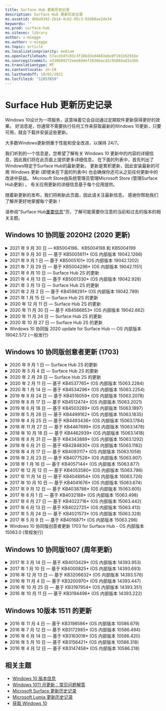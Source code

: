 ```yaml
---
title: Surface Hub 更新历史记录
description: Surface Hub 更新历史记录
ms.assetid: d66a9392-2b14-4cb2-95c3-92db0ae2de34
keywords: ''
ms.prod: surface-hub
ms.sitesec: library
author: v-miegge
ms.author: v-miegge
ms.topic: article
ms.localizationpriority: medium
ms.openlocfilehash: 57acd34fc83c3f186d3ed4683e6e0f191b9291be
ms.sourcegitcommit: e330b89272eee8d4ef1836bacd2c91084ad3a36b
ms.translationtype: MT
ms.contentlocale: zh-CN
ms.lasthandoff: 10/01/2021
ms.locfileid: "12057659"
---
```

# <a name="surface-hub-update-history"></a>Surface Hub 更新历史记录

Windows 10设计为一项服务，这意味着它会自动通过定期软件更新获得更好的效果。 好消息是，你通常不需要执行任何工作来获取最新的Windows 10更新，只要可用，就会下载并安装这些更新。

大多数Windows更新侧重于性能和安全改进，以保持 24/7。

我们听到的一个信息是，您希望了解有关 Windows 10 更新中的内容的详细信息，因此我们将在此页面上提供更多详细信息。 在下面的列表中，首先列出了Windows特定于Surface Hub的最新更新。 更新是累积更新，因此安装最新的可用 Windows 更新 (即使未在下面的列表中) 也会确保你还可从之前任何更新中的改进中获益。 Microsoft Store由系统管理员管理Microsoft Store (管理Surface Hub更新) 。 有关应用更新的详细信息基于每个应用提供。

随着新更新的发布，我们将刷新此页面，因此请关注最新信息。 感谢你帮助我们了解并更好地掌握每个更新！

请参阅"Surface Hub[重要信息](https://support.microsoft.com/products/surface-devices/surface-hub)"页，了解可能需要你注意的当前和过去的版本的相关主题。

## <a name="windows-10-team-2020-update-20h2"></a>Windows 10 协同版 2020H2 (2020 更新) 

<details>
<summary>2021 年 9 月 30 日 — KB5004196、KB5004198 和 KB5004199</summary>

这些对 Surface Hub 的更新可提供Teams会议室客户端Teams管理中心代理和托管会议室代理。 关键功能在 Teams [Room 中Surface Hub。](surface-hub-teams-rooms.md)
 
请参阅启用[Surface Hub/](/surface-hub/)禁用设备功能和服务的管理指南。
</details>

<details>
<summary>2021 年 9 月 30 日 — 基于 KB5005611* (OS 内部版本 19042.1266) </summary>

此更新至 Surface Hub包括质量改进和安全修补程序。 更新历史记录Surface Hub（尚未在更新历史记录[Windows 10列出）的关键](https://support.microsoft.com/help/4581839/windows-10-update-history)更新包括：

* 将会议模式 1 (Teams首选/SfB) 模式 2 功能 (Teams仅) ;可以使用任一设置，但两者的效果相同。

请参阅启用[Surface Hub/](/surface-hub/)禁用设备功能和服务的管理指南。 *[KB5005611](https://support.microsoft.com/help/5005611)
</details>

<details>
<summary>2021 年 9 月 1 日 — 基于 KB5005101* (OS 内部版本 19042.1202) </summary>

此更新至 Surface Hub包括质量改进和安全修补程序。 [Surface Hub 2020](https://techcommunity.microsoft.com/t5/surface-it-pro-blog/windows-10-team-2020-update-1-released-to-all-surface-hubs/ba-p/2653503)Update 1 中概述了 Windows 10 协同版 关键更新，还包括以下内容：

* 提高使用内部部署邮箱时某些设备帐户设置Exchange的可靠性。

请参阅启用[Surface Hub/](/surface-hub/)禁用设备功能和服务的管理指南。 *[KB5005101](https://support.microsoft.com/help/5005101)
</details>

<details>
<summary>2021 年 7 月 29 日 — 基于 KB5004296* (OS 内部版本 19042.1151) </summary>

此更新至 Surface Hub包括质量改进和安全修补程序。 更新历史记录Surface Hub（尚未在更新历史记录[Windows 10列出）的关键](https://support.microsoft.com/help/4581839/windows-10-update-history)更新包括：

* 更新到"收集日志"功能，以Windows csv 格式的诊断数据。
* 修复了确保结束会话清理完全删除与边缘会话相关的Chromium。
* 改进了使用加入 Azure AD 的 Surface Hub 的一些Authenticator应用。

请参阅启用[Surface Hub/](/surface-hub/)禁用设备功能和服务的管理指南。 *[KB5004296](https://support.microsoft.com/help/5004296)
</details>

<details>
<summary>2021 年 6 月 10 日 — Surface Hub 2S 的更新</summary>

此更新特定于 Surface Hub 2S，并提供下面列出的驱动程序和固件更新：

* Surface UEFI 更新 - 694.3751.768.0
  * 解决关键安全漏洞并提高系统稳定性。
* Surface ME 固件更新 - 11.8.86.3877
  * 解决关键安全漏洞并提高系统稳定性。
* Intel (R) 管理引擎接口驱动程序 - 2102.100.0.1044
  * 解决关键安全漏洞并提高系统稳定性。
</details>

<details>
<summary>2021 年 4 月 13 日 — 基于 KB5001330* (OS 内部版本 19042.928) </summary>

此更新至 Surface Hub包括质量改进和安全修补程序。 更新历史记录Surface Hub（尚未在更新历史记录[Windows 10列出）的关键](https://support.microsoft.com/help/4581839/windows-10-update-history)更新包括：

* 解决了一个问题，Surface Hub设备仅每月安装一次Windows安全更新，而不是所有Windows累积更新。

请参阅启用[Surface Hub/](/surface-hub/)禁用设备功能和服务的管理指南。 *[KB5001330](https://support.microsoft.com/help/5001330)
</details>

<details>
<summary>2021 年 3 月 13 日 — Surface Hub 2S 的更新</summary>

此更新特定于 Surface Hub 2S，并提供下面列出的驱动程序和固件更新：

* Intel (R) 蓝牙 驱动程序 - 22.30.0.4
  * 提高系统安全性和稳定性。
* Intel (R) 图形驱动程序 - 27.20.100.8682
  * 提高系统安全性和稳定性。
* Intel (R) Wi-Fi 驱动程序 - 22.30.0.11
  * 提高系统安全性和稳定性。
</details>

<details>
<summary>2021 年 2 月 2 日 — 基于 KB4598291* (OS 内部版本 19042.789) </summary>

此更新至 Surface Hub包括质量改进和安全修补程序。 更新历史记录Surface Hub（尚未在更新历史记录[Windows 10列出）的关键](https://support.microsoft.com/help/4581839/windows-10-update-history)更新包括：

* 修复了当设备帐户的 UPN Exchange SMTP 时，允许日历与日历同步工作。
* 添加了管理员在日历同步期间禁止使用新式验证Exchange。
* 确保在Surface Hub"使用设备帐户凭据"功能后，系统不会提示用户输入代理凭据。
* 解决了当使用Windows需要身份验证的代理时，更新和应用商店更新检查无法完成的问题。
* 提高有线连接应用的可靠性。

请参阅启用[Surface Hub/](/surface-hub/)禁用设备功能和服务的管理指南。 *[KB4598291](https://support.microsoft.com/help/4598291)
</details>

<details>
<summary>2021 年 1 月 15 日 — Surface Hub 2S 的更新</summary>

此更新特定于 Surface Hub 2S，并提供下面列出的驱动程序和固件更新：

* Surface SMC 固件更新 - 3.93.139.0
* Surface UEFI 更新 - 694.3473.768.0
</details>

<details>
<summary>2020 年 12 月 11 日 — Surface Hub 2S 的更新</summary>

此更新特定于 Surface Hub 2S，并提供下面列出的驱动程序和固件更新：

* Surface SMC 固件更新 - 3.92.139.0
* Surface UEFI 更新 - 694.3447.768.0
</details>

<details>
<summary>2020 年 11 月 30 日 — 基于 KB4586853* (OS 内部版本 19042.662) </summary>

此更新至 Surface Hub包括质量改进和安全修补程序。 更新历史记录Surface Hub（尚未在更新历史记录[Windows 10列出）的关键](https://support.microsoft.com/help/4581839/windows-10-update-history)更新包括：

* 更新到隐私设置页面以提供其他选项。
* 解决了在欢迎/开始屏幕上未显示已启动的会议的问题。
* 解决非 en-US 区域设置云恢复的问题。
* Skype for Business
  * 提高定向音频性能。
  * 减少在呼叫期间使用笔时"笔点击Skype for Business声音。
* 在注册预览体验计划时Windows可靠性。
* 提高团队Windows的可靠性。

请参阅启用[Surface Hub/](/surface-hub/)禁用设备功能和服务的管理指南。 *[KB4586853](https://support.microsoft.com/help/4586853)
</details>

<details>
<summary>2020 年 11 月 24 日 — Surface Hub 2S 的更新</summary>

此更新特定于 Surface Hub 2S，并提供下面列出的驱动程序和固件更新：

* Surface SMC 固件更新 - 3.91.139.0
  * 提高连接待机可靠性。
* Surface Touch 固件更新 - 3.91.139.0
  * 改进连接的待机触摸响应。
* Surface USB 音频固件更新 - 3.91.139.0
* Surface 触控笔固件更新 - 3.91.139.0
</details>

<details>
<summary>2020 年 10 月 27 日 — Surface Hub 2S 的更新</summary>

此更新特定于 Surface Hub 2S，并提供下面列出的驱动程序和固件更新：

* Surface System 聚合器固件更新 - 4.14.139.0
* Surface UEFI 更新 - 694.3386.768.0
</details>

<details>
<summary>Windows 10 协同版 2020 update for Surface Hub — OS 内部版本 19042.572 (一般发行) </summary>

此更新至 Surface Hub包括质量改进和安全修补程序。 Surface Hub [Windows 10](https://support.microsoft.com/help/4581839/windows-10-update-history)更新历史记录中尚未概述的 Surface Hub 关键更新在["Windows 10 协同版 2020](/surface-hub/surface-hub-2020-update-whats-new)更新中的新增功能"页面上有说明。

有关按区域、分发方法和设备类型更新可用性Windows 10 协同版请参阅"安装[2020](/surface-hub/surface-hub-2020-update)更新"页。
</details>

## <a name="windows-10-team-creators-update-1703"></a>Windows 10 协同版创意者更新 (1703) 

<details>
<summary>2020 年 9 月 1 日 — Surface Hub 2S 的更新</summary>

此更新特定于 Surface Hub 2S，并提供下面列出的驱动程序和固件更新：

* Surface SMC 固件更新 - 1.177.139.0
  * 改进字段修复方案。
* Surface SSD 固件更新 - 5.14.139.0
  * 提高系统稳定性。
* Surface Serial Hub 驱动程序 - 9.40.139.0
  * 提高系统稳定性。
</details>

<details>
<summary>2020 年 5 月 4 日 — Surface Hub 2S 的更新</summary>

此更新特定于 Surface Hub 2S，并提供下面列出的驱动程序和固件更新：

* Surface USB 音频驱动程序 - 15.3.6.0
  * 提高定向音频性能。
* Intel (R) 显示音频驱动程序 - 10.27.0.5
  * 改进屏幕共享方案。
* Intel (R) 图形驱动程序 - 26.20.100.7263
  * 提高系统稳定性。
* Surface System 驱动程序 - 1.7.139.0
  * 提高系统稳定性。
* Surface SMC 固件更新 - 1.176.139.0
  * 提高系统稳定性。
</details>

<details>
<summary>2020 年 2 月 28 日 — Surface Hub 2S 的更新</summary>

此更新特定于 Surface Hub 2S，并提供下面列出的驱动程序和固件更新：

* Surface 集成驱动程序 - 13.46.139.0 
  * 改进显示亮度方案。
* Intel (R) Management Engine Interface 驱动程序 - 1914.12.0.1256
  * 提高系统稳定性。
* Surface SMC 固件更新 - 1.161.139.0
  * 提高笔电池性能。
* Surface UEFI 更新 - 694.2938.768.0
  * 提高系统稳定性。
</details>

<details>
<summary>2020 年 2 月 11 日 — 基于 KB4537765* (OS 内部版本 15063.2284) </summary>

此更新至 Surface Hub包括质量改进和安全修补程序。 更新历史记录Surface Hub（尚未在更新历史记录[Windows 10列出）的关键](https://support.microsoft.com/help/4018124/windows-10-update-history)更新包括：

* 解决了其他参与者在呼叫期间无法听到中心 2S Skype for Business的问题。
* 提高了某些阿拉伯语、希伯来语和其他 RTL 语言使用方案的可靠性Surface Hub。

请参阅启用[Surface Hub/](/surface-hub/)禁用设备功能和服务的管理指南。
*[KB4537765](https://support.microsoft.com/help/4537765)
</details>

<details>
<summary>2020 年 1 月 14 日 — 基于 KB4534296* (OS 内部版本 15063.2254) </summary>

此更新至 Surface Hub包括质量改进和安全修补程序。 更新历史记录Surface Hub（尚未在更新历史记录[Windows 10列出）的关键](https://support.microsoft.com/help/4018124/windows-10-update-history)更新包括：

* 解决了 2S 的日志集合Microsoft Surface Hub问题。

请参阅启用[Surface Hub/](/surface-hub/)禁用设备功能和服务的管理指南。
*[KB4534296](https://support.microsoft.com/help/4534296)
</details>

<details>
<summary>2019 年 9 月 24 日 — 基于 KB4516059* (OS 内部版本 15063.2078) </summary>

此更新至 Surface Hub包括质量改进和安全修补程序。 更新历史记录Surface Hub（尚未在更新历史记录[Windows 10列出）的关键](https://support.microsoft.com/help/4018124/windows-10-update-history)更新包括：

 * 更新到 Surface Hub 2S 恢复设置页面，以准确反映恢复选项。
 * 更新到 Surface Hub 2S 欢迎屏幕，以提高设备可识别性。
 * 解决了团队 shell Windows显示不正确的问题。
 * 解决了在使用 MDM 策略配置"开始"菜单布局持久性时的问题。
 * 修复了Microsoft Edge某些内部网站时出现的问题。
 * 修复了Skype for Business以全屏模式显示时出现的问题。

请参阅启用[Surface Hub/](/surface-hub/)禁用设备功能和服务的管理指南。
*[KB4503289](https://support.microsoft.com/help/4503289)
</details>

<details>
<summary>2019 年 8 月 17 日 — 基于 KB4512474* (OS 内部版本 15063.2021) </summary>

此更新至 Surface Hub包括质量改进和安全修补程序。 更新历史记录Surface Hub（尚未在更新历史记录[Windows 10列出）的关键](https://support.microsoft.com/help/4018124/windows-10-update-history)更新包括：

 * 确保 Hub 2S 上的视频退出默认为"重复"模式。
 * 提高应用程序上某些阿拉伯语使用方案的可靠性Surface Hub。

请参阅启用[Surface Hub/](/surface-hub/)禁用设备功能和服务的管理指南。
*[KB4503289](https://support.microsoft.com/help/4503289)
 </details>

<details>
<summary>2019 年 6 月 18 日 — 基于 KB4503289* (OS 内部版本 15063.1897) </summary>

此更新至 Surface Hub包括质量改进和安全修补程序。 更新历史记录Surface Hub（尚未在更新历史记录[Windows 10列出）的关键](https://support.microsoft.com/help/4018124/windows-10-update-history)更新包括：

* 解决了阻止用户使用帐户登录 Microsoft Surface Hub 设备Azure Active Directory的问题。 出现此问题的原因是上一个会话未成功结束。
* 在设备帐户设置方案中，添加对标识Exchange TLS 1.2 连接的支持。
* 用于提高 Hub 2S 上硬件诊断应用可靠性的修补程序。 
* 修复以提高 Hub 2S 上首次运行设置体验的一致性。 

请参阅启用[Surface Hub/](/surface-hub/)禁用设备功能和服务的管理指南。
*[KB4503289](https://support.microsoft.com/help/4503289)
</details>

<details>
<summary>2019 年 5 月 28 日 — 基于 KB4499162* (OS 内部版本 15063.1835) </summary>

此更新至 Surface Hub包括质量改进和安全修补程序。 更新历史记录Surface Hub（尚未在更新历史记录[Windows 10列出）的关键](https://support.microsoft.com/help/4018124/windows-10-update-history)更新包括：

* 确保在Surface Hub"使用设备帐户凭据"功能后，系统不会提示用户输入代理凭据。
* 解决了由于音频/视频Skype代理而定期连接失败的问题。
* 增加了对 TLS 1.2 在 Skype for Business 的支持。
* 当客户端服务器禁用 TLS 1.0 Skype TLS 1.1 时Skype客户端中的 SIP 连接故障。

请参阅启用[Surface Hub/](/surface-hub/)禁用设备功能和服务的管理指南。
*[KB4499162](https://support.microsoft.com/help/4499162)
</details>

<details>
<summary>2019 年 4 月 25 日 — 基于 KB4493436* (OS 内部版本 15063.1784) </summary>

此更新至 Surface Hub包括质量改进和安全修补程序。 更新历史记录Surface Hub（尚未在更新历史记录[Windows 10列出）的关键](https://support.microsoft.com/help/4018124/windows-10-update-history)更新包括：

* 解决与设备连接某些 USB 设备的视频和音频Surface Hub。

请参阅启用[Surface Hub/](/surface-hub/)禁用设备功能和服务的管理指南。
*[KB4493436](https://support.microsoft.com/help/4493436)
</details>

<details>
<summary>2018 年 11 月 27 日 — 基于 KB4467699* (OS 内部版本 15063.1478) </summary>

此更新至 Surface Hub包括质量改进和安全修补程序。 更新历史记录Surface Hub（尚未在更新历史记录[Windows 10列出）的关键](https://support.microsoft.com/help/4018124/windows-10-update-history)更新包括：

* 解决了阻止某些用户Signing-In"我的会议和文件"的问题。

请参阅启用[Surface Hub/](/surface-hub/)禁用设备功能和服务的管理指南。
*[KBKB4467699](https://support.microsoft.com/help/KB4467699)
</details>

<details>
<summary>2018 年 10 月 18 日 — 基于 KB4462939* (OS 内部版本 15063.1418) </summary>

此更新至 Surface Hub包括质量改进和安全修补程序。 更新历史记录Surface Hub（尚未在更新历史记录[Windows 10列出）的关键](https://support.microsoft.com/help/4018124/windows-10-update-history)更新包括：

* Skype for Business修复程序： 
  * 解决Skype for Business睡眠时出现的连接问题
  * 解决Skype for Business连接到 Internet 时出现网络连接问题
  * 解决Skype for Business目录中搜索用户时崩溃的问题
* 解决了中心错误地在企业代理环境中报告"无 Internet 连接"的问题。
* 实施了一项功能，允许客户选择加入新的白板体验。

请参阅启用[Surface Hub/](/surface-hub/)禁用设备功能和服务的管理指南。
*[KB4462939](https://support.microsoft.com/help/4462939)
</details>

<details>
<summary>2018 年 8 月 31 日 — 基于 KB4343889* (OS 内部版本 15063.1292) </summary>

此更新至 Surface Hub包括质量改进和安全修补程序。 更新历史记录Surface Hub（尚未在更新历史记录[Windows 10列出）的关键](https://support.microsoft.com/help/4018124/windows-10-update-history)更新包括：

* 添加对 Microsoft Teams
* 解决 Intune 注册的任务管理问题
* 使管理员能够禁用集线器的即时消息和电子邮件服务
* 适用于应用的其他 bug 修复Surface Hub Skype for Business可靠性改进

请参阅启用[Surface Hub/](/surface-hub/)禁用设备功能和服务的管理指南。
*[KB4343889](https://support.microsoft.com/help/4343889)
</details>

<details>
<summary>2018 年 6 月 21 日 — 基于 KB4284830* (OS 内部版本 15063.1182) </summary>

此更新至 Surface Hub包括质量改进和安全修补程序。 更新历史记录Surface Hub（尚未在更新历史记录[Windows 10列出）的关键](https://support.microsoft.com/help/4018124/windows-10-update-history)更新包括：

* EMEA 中支持 GDPR 要求的遥测更改

请参阅启用[Surface Hub/](/surface-hub/)禁用设备功能和服务的管理指南。
*[KB4284830](https://support.microsoft.com/help/KB4284830)
</details>

<details>
<summary>2018 年 4 月 17 日 — 基于 KB4093117* (OS 内部版本 15063.1058) </summary>

此更新至 Surface Hub包括质量改进和安全修补程序。 更新历史记录Surface Hub（尚未在更新历史记录[Windows 10列出）的关键](https://support.microsoft.com/help/4018124/windows-10-update-history)更新包括：

* 解决有线投影问题
* 为移动设备管理策略 (MDM) 更新
* 解决国际呼叫的电话拨号程序问题
* 解决了当 2 个 Surface Hub 加入同一会议时的图像分辨率问题
* 解决 OMS (Operations Management Suite) 证书处理错误
* 在会话结束时清理时解决安全问题
* 解决了Miracast通道 149 Surface Hub 165 时出现的问题
  * 由于地区政府法规，第 149 至 165 频道将继续在欧洲、日本或以色列不可用

请参阅启用[Surface Hub/](/surface-hub/)禁用设备功能和服务的管理指南。
*[KB4093117](https://support.microsoft.com/help/4093117)
</details>

<details>
<summary>2018 年 2 月 23 日 — 基于 KB4077528* (OS 内部版本 15063.907) </summary>

此更新至 Surface Hub包括质量改进和安全修补程序。 更新历史记录Surface Hub（尚未在更新历史记录[Windows 10列出）的关键](https://support.microsoft.com/help/4018124/windows-10-update-history)更新包括：

* 解决了未正确应用 MDM 设置的问题
* 改进的清理过程

请参阅启用[Surface Hub/](/surface-hub/)禁用设备功能和服务的管理指南。
*[KB4077528](https://support.microsoft.com/help/4077528)
</details>

<details>
<summary>2018 年 1 月 16 日 — 基于 KB4057144* (OS 内部版本 15063.877) </summary>

此更新至 Surface Hub包括质量改进和安全修补程序。 更新历史记录Surface Hub（尚未在更新历史记录[Windows 10列出）的关键](https://support.microsoft.com/help/4018124/windows-10-update-history)更新包括：

* 添加了通过 MDM 管理"开始"菜单磁贴布局的功能
* 密码轮换配置的 MDM bug 修复

请参阅启用[Surface Hub/](/surface-hub/)禁用设备功能和服务的管理指南。
*[KB4057144](https://support.microsoft.com/help/4057144)
</details>

<details>
<summary>2017 年 12 月 12 日 — 基于 KB4053580* (OS 内部版本 15063.786) </summary>

此更新至 Surface Hub包括质量改进和安全修补程序。 更新历史记录Surface Hub（尚未在更新历史记录[Windows 10列出）的关键](https://support.microsoft.com/help/4018124/windows-10-update-history)更新包括：

* 解决呼叫期间相机 (闪烁) 闪烁Skype for Business闪烁
* 解决通知中心 SSD ID 问题

请参阅启用[Surface Hub/](/surface-hub/)禁用设备功能和服务的管理指南。
*[KB4053580](https://support.microsoft.com/help/4053580)
</details>

<details>
<summary>2017 年 11 月 14 日 — 基于 KB4048954* (OS 内部版本 15063.726) </summary>

此更新至 Surface Hub包括质量改进和安全修补程序。 更新历史记录Surface Hub（尚未在更新历史记录[Windows 10列出）的关键](https://support.microsoft.com/help/4018124/windows-10-update-history)更新包括：

* 允许客户使用 MDM 策略启用 802.1x 有线网络身份验证的功能更新。
* 允许用户在打开文件时动态选择自己选择的应用程序的功能更新。
* 修复了确保结束会话清理完全删除用户帐户和设备之间的所有连接。
* 性能修复，可改进清理时间以及Miracast连接时间。
* 介绍临时会议期间轻松使用身份验证。
* 修复了确保服务组件使用跨设备配置的同一代理的问题。
* 减少并更加彻底地保护设备传输的遥测，从而降低带宽利用率。
* 启用允许用户在会议结束后向 Microsoft 提供反馈的功能。

请参阅启用[Surface Hub/](/surface-hub/)禁用设备功能和服务的管理指南。
*[KB4048954](https://support.microsoft.com/help/4048954)
</details>

<details>
<summary>2017 年 10 月 10 日 — 基于 KB4041676* (OS 内部版本 15063.674) </summary>

此更新至 Surface Hub包括质量改进和安全修补程序。 更新历史记录Surface Hub（尚未在更新历史记录[Windows 10列出）的关键](https://support.microsoft.com/help/4018124/windows-10-update-history)更新包括：

* Skype for Business
  * 解决从睡眠状态恢复时需要设备重新启动的问题。
  * 修复了无法通过联机中心帐户Skype联系人的问题。
* PowerPoint
  * 修复了某些PowerPoint无法在 Hub 上项目的问题。
* 概要
  * 修复了系统管理员无法禁用 USB 端口的问题。

*[KB4041676](https://support.microsoft.com/help/4041676)
</details>

<details>
<summary>2017 年 9 月 12 日 — 基于 KB4038788* (OS 内部版本 15063.605)  </summary>

此更新至 Surface Hub包括质量改进和安全修补程序。 更新历史记录Surface Hub（尚未在更新历史记录[Windows 10列出）的关键](https://support.microsoft.com/help/4018124/windows-10-update-history)更新包括：

* 安全性
  * 解决设备从睡眠状态唤醒时 Bitlocker 的问题。
* 概要
  * 减少设备运行状况遥测的频率/数量，从而提高系统性能。
  * 修复了阻止设备收集系统日志的问题。

*[KB4038788](https://support.microsoft.com/help/4038788)
</details>

<details>
<summary>2017 年 8 月 1 日 — 基于 KB4032188* (OS 内部版本 15063.498) </summary>

* Skype for Business 
  * 解决Skype for Business Sign-In需要重试或系统重新启动的问题。
  * 解决Skype for Business错误显示会议时间的问题。
  * 改进可靠性Surface Hub Skype for Business修补程序。

*[KB4032188](https://support.microsoft.com/help/4032188)
</details>

<details>
<summary>2017 年 6 月 27 日 — 基于 KB4022716* (OS 内部版本 15063.442) </summary>

此更新至 Surface Hub包括质量改进和安全修补程序。 更新历史记录Surface Hub（尚未在更新历史记录[Windows 10列出）的关键](https://support.microsoft.com/help/4018124/windows-10-update-history)更新包括：

* 地址 NVIDIA 驱动程序崩溃，可能需要睡眠 84" Surface Hub电源，需要手动重启。
* 解决了一个问题，即某些应用无法启动在 84" Surface Hub。

*[KB4022716](https://support.microsoft.com/help/4022716)
</details>

<details>
<summary>2017 年 6 月 13 日 — 基于 KB4022725* (OS 内部版本 15063.413) </summary>

此更新至 Surface Hub包括质量改进和安全修补程序。 更新历史记录Surface Hub（尚未在更新历史记录[Windows 10列出）的关键](https://support.microsoft.com/help/4018124/windows-10-update-history)更新包括：

* 概要
  * 已解决笔的笔墨迹拖放问题
  * 解决了导致"清理"会议时间延长的问题

*[KB4022725](https://support.microsoft.com/help/4022725)
</details>

<details>
<summary>2017 年 5 月 24 日 — 基于 KB4021573* (OS 内部版本 15063.328) </summary>

此更新至 Surface Hub包括质量改进和安全修补程序。 更新历史记录Surface Hub（尚未在更新历史记录[Windows 10列出）的关键](https://support.microsoft.com/help/4018124/windows-10-update-history)更新包括：

* 概要
  * 解决了更新期间代理设置保留的问题

*[KB4021573](https://support.microsoft.com/help/4021573)
</details>

<details>
<summary>2017 年 5 月 9 日 — 基于 KB4016871* (OS 内部版本 15063.296) </summary>

此更新至 Surface Hub包括质量改进和安全修补程序。 更新历史记录Surface Hub（尚未在更新历史记录[Windows 10列出）的关键](https://support.microsoft.com/help/4018124/windows-10-update-history)更新包括：

* 概要
  * 解决了睡眠/唤醒周期问题
  * 解决了多个重置和恢复问题
  * 已解决更新历史记录选项卡问题
  * 已Miracast服务启动问题
* 应用
  * 修复了应用包更新错误

*[KB4016871](https://support.microsoft.com/help/4016871)
</details>

<details>
<summary>Windows 10 协同版创意者更新 1703 for Surface Hub - OS 内部版本 15063.0 (常规发行) </summary>

此更新至 Surface Hub包括质量改进和安全修补程序。 更新历史记录Surface Hub（尚未在更新历史记录[Windows 10列出）的关键](https://support.microsoft.com/help/4018124/windows-10-update-history)更新包括：

* 正在发展大屏幕体验 
  * 改进了"欢迎"和"开始"中的会议盘点
  * 加入会议并直接从会议结束"开始"菜单
  * 在会话期间，应用可以充分利用更多屏幕
  * 简化Skype控件
  * 提供反馈的改进机制
* 访问我的个人内容*
  * 欢迎或开始的个人单一登录
  * 加入会议并直接从会议结束"开始"菜单
  * 直接从"开始"OneDrive for Business访问个人文件
  * 预填充与会者登录
  * 使用"Authenticator"应用的简化身份验证流程**
* 部署&可管理性 
  * 通过批量预配简化的 OOBE 体验
  * 基于云的设备恢复服务
  * Enterprise客户端证书支持
  * 改进了代理凭据支持
  * 添加了和/Skype QoS (QoS) 服务质量
  * 新增了在设备中设置默认设备设置
  * 改进了对自定义设置的 MDM Surface Hub[支持](/surface-hub/remote-surface-hub-management)
* 安全性提高 
  * 添加了将 USB 驱动器限制为仅 BitLocker 的能力
  * 添加了通过 MDM 禁用 USB 端口的功能
  * 添加了在超时时禁用"恢复会话"功能的功能
  * 添加有线 802.1x 支持
* 音频和投影
  * Dolby 音频"人称扬声器"增强功能
  * 减少在呼叫期间使用笔时Skype for Business点击"声音
  * 添加了对基础结构Miracast的支持
* 可靠性和性能修补程序
  * 解决了多个重置和恢复问题
  * 解决了Surface Hub Exchange客户端证书时出现身份验证问题
  * 改进了Wi-Fi网络连接和凭据稳定性
  * 修复Miracast视频播放期间出现音频弹出和同步问题
  * 包含用于禁用自动连接行为的设置

*单一登录功能需要使用 Office365 和 OneDrive for Business **请参阅管理员指南，查看服务要求

</details>

## <a name="windows-10-team-anniversary-update-1607"></a>Windows 10 协同版1607 (周年更新) 

<details>
<summary>2017 年 3 月 14 日 — 基于 KB4013429* (OS 内部版本 14393.953) </summary>

此更新至 Surface Hub包括质量改进和安全修补程序。 更新历史记录Surface Hub（尚未在更新历史记录[Windows 10列出）的关键](https://support.microsoft.com/help/4018124/windows-10-update-history)更新包括：

* 概要
  * 文件资源管理器的安全修补程序，用于阻止导航到受限制的文件位置
* Skype for Business
  * 修复了基于远程桌面的屏幕共享期间延迟的问题

*[KB4013429](https://support.microsoft.com/help/4013429)
</details>

<details>
<summary>2017 年 1 月 10 日 — 基于 KB4000825* (OS 内部版本 14393.693) </summary>

此更新至 Surface Hub包括质量改进和安全修补程序。 更新历史记录Surface Hub（尚未在更新历史记录[Windows 10列出）的关键](https://support.microsoft.com/help/4018124/windows-10-update-history)更新包括：

* 支持选择 106/109 键盘布局以用于物理日语键盘

*[KB4000825](https://support.microsoft.com/help/4000825)
</details>

<details>
<summary>2016 年 12 月 13 日 — 基于 KB3206632* (OS 内部版本 14393.576) </summary>

此更新至 Surface Hub包括质量改进和安全修补程序。 更新历史记录Surface Hub（尚未在更新历史记录[Windows 10列出）的关键](https://support.microsoft.com/help/4018124/windows-10-update-history)更新包括：

* 解决有线连接音频失真问题

*[KB3206632](https://support.microsoft.com/help/3206632)
</details>

<details>
<summary>2016 年 11 月 4 日 — 基于 KB3200970* (OS 内部版本 14393.447) </summary>

此版本的 Windows 10 协同版 周年更新 (版本 1607) Surface Hub包括质量改进和安全修补程序。 更新历史记录Surface Hub（尚未在更新历史记录[Windows 10列出）的关键](https://support.microsoft.com/help/4018124/windows-10-update-history)更新包括：

* Skype for Business Bug 修复以提高可靠性

*[KB3200970](https://support.microsoft.com/help/3200970)
</details>

<details>
<summary>2016 年 10 月 25 日 — 基于 KB3197954* (OS 内部版本 14393.351) </summary>

此更新至 Surface Hub包括质量改进和安全修补程序。 更新历史记录Surface Hub（尚未在更新历史记录[Windows 10列出）的关键](https://support.microsoft.com/help/4018124/windows-10-update-history)更新包括：

* 在操作系统和 BIOS 中启用新的睡眠功能，Surface Hub消耗并改进其长期可靠性
* 概要
  * 解决屏幕键盘有时不显示的方案
  * 解决在打开计划会议时偶尔发生的白板应用程序班次
  * 解决重置设备后阻止管理员更改本地管理员密码的问题
  * BIOS 更改解决设备重置期间状态栏跟踪的问题
  * 解决断电问题的 UEFI 更新

*[KB3197954](https://support.microsoft.com/help/3197954)
</details>

<details>
<summary>2016 年 10 月 11 日 — 基于 KB3194496* (OS 内部版本 14393.222) </summary>

此更新将 Windows 10 协同版 周年更新Surface Hub包括质量改进和安全修补程序。  (安装后，你的设备将运行 Windows 10 版本 1607。) Surface Hub 的密钥更新（尚未在[Windows 10 更新历史记录中列出](https://support.microsoft.com/help/4018124/windows-10-update-history)）包括：

* Skype for Business
  * 加入会议时的性能改进，包括使用联合帐户加入会议时的问题
  * VBSS 支持 (视频) 现在适用于Skype for Business VBSS Surface Hub
  * 解决了 5 分钟空闲时间问题后的断开连接问题
  * 已Skype中心到中心屏幕共享失败
  * 视频Skype改进，包括：
    * 与多个视频演示者会面期间丢失视频
    * 呼叫期间的视频裁剪
    * 未为其他参与者显示的传出呼叫视频
  * 已解决 UPN 登录错误的问题
  * 解决了使用会话初始协议期间拨号盘 (SIP) 呼叫
* 白板
  * 用户现在可以通过"共享"功能OneDrive联机服务 (保存和撤回白板) 
  * 改进了从扩展坞删除笔时启动白板
* 应用
  * 预安装OneDrive应用，用于访问个人和工作文件
  * 预安装的照片应用，查看照片和视频
  * 预安装的 PowerBI 应用，以查看仪表板
  * 所有Office应用（Word、Excel、PowerPoint）均已启用墨迹
  * edge on Surface Hub now supports Flash-based websites
* 概要
  * 为使用外部音频 (连接的 Surface Hub 启用音频设备选择) 
  * 支持 DisplayPort 输出连接器上的 HDCP
  * 有关可用性优化设置的系统 UI 更改 (请参阅用户和管理员[](https://www.microsoft.com/surface/support/surface-hub)指南了解其他详细信息) 
  * Bug 修复和性能优化，可Azure Active Directory登录流
  * 极大地改进了重置和还原数据库Surface Hub
  * Windows DefenderUI 已添加到设置中
  * 要启动的改进的 UX 触摸
  * 支持在受支持的设备上通过 Miracast 大于 1080p 无线投影
  * 已解决"没有 Internet 连接"和"约会可能已过期"的虚假通知状态
  * 改进了屏幕键盘的可靠性
  * 对使用 Windows 映像 & 配置设计器 (ICD) 创建 Surface Hub 预配包的额外支持，以及 Operations Management Suite (OMS) 改进的 Surface Hub 监视解决方案) 

*[KB3194496](https://support.microsoft.com/help/3194496)
</details>

## <a name="updates-for-windows-10-version-1511"></a>Windows 10版本 1511 的更新

<details>
<summary>2016 年 11 月 4 日 — 基于 KB3198586* (OS 内部版本 10586.679) </summary>

此更新至 Windows 10 协同版 (版本 1511) Surface Hub包括质量改进和安全修补程序，Windows 10[历史记录中概述](https://support.microsoft.com/help/4018124/windows-10-update-history)。 此更新中Surface Hub特定项目。

*[KB3198586](https://support.microsoft.com/help/3198586)
</details>

<details>
<summary>2016 年 7 月 12 日 — 基于 KB3172985* (OS 内部版本 10586.494) </summary>

此更新包括质量改进和安全修补程序。 此更新中未引入任何新的操作系统功能。 特定于更新历史记录Surface Hub (更新历史记录中尚未包含Windows 10[更改](https://support.microsoft.com/help/4018124/windows-10-update-history)) 包括：

* 修复了导致Windows崩溃的问题
* 修复了导致重复的边缘崩溃的问题
* 修复了导致预关闭服务崩溃的问题
* 修复了在会话后未正确删除某些应用数据的问题
* 更新了 Broadcom NFC 驱动程序以提高 NFC 性能
* 更新了 Wi-Fi 驱动程序以改进Miracast性能
* 更新了 Nvidia 驱动程序以修复显示 bug，其中 84" Surface Hub设备显示暗或模糊内容
* 修复Skype for Business许多问题，包括： 
  * 导致会议期间Skype for Business断开连接的问题
  * 用户在会议组织者使用联合配置时无法加入会议的问题
  * 启用Skype for Business应用程序共享
  * 导致应用程序Skype的问题
* 在"设置"中添加了一个提示，告知用户如果设备重置在完成之前中断，操作系统可能会损坏

*[KB3172985](https://support.microsoft.com/help/3172985)
</details>

<details>
<summary>2016 年 6 月 14 日 — 基于 KB3163018* (OS 内部版本 10586.420) </summary>

此更新至 Surface Hub包括质量改进和安全修补程序。 此更新中未引入任何新的操作系统功能。 更新历史记录Surface Hub（尚未在更新历史记录[Windows 10列出）的关键](https://support.microsoft.com/help/4018124/windows-10-update-history)更新包括：

* 约束释放。 请参阅 2016 年 7 月 12 日 — [KB3172985](https://support.microsoft.com/en-us/help/3172985) (OS 内部版本 10586.494) 了解Surface Hub程序包的详细信息

*[KB3163018](https://support.microsoft.com/help/3163018)
</details>

<details>
<summary>2016 年 5 月 10 日 — 基于 KB3156421* (OS 内部版本 10586.318) </summary>

此更新至 Surface Hub包括质量改进和安全修补程序。 此更新中未引入任何新的操作系统功能。 更新历史记录Surface Hub（尚未在更新历史记录[Windows 10列出）的关键](https://support.microsoft.com/help/4018124/windows-10-update-history)更新包括：

* 修复了阻止某些应用商店应用 (OneDrive) 的问题
* 修复了导致触摸输入在应用程序中停止响应的问题

*[KB3156421](https://support.microsoft.com/help/3156421)
</details>

<details>
<summary>2016 年 4 月 12 日 — 基于 KB3147458* (OS 内部版本 10586.218) </summary>

此更新至 Surface Hub包括质量改进和安全修补程序。 此更新中未引入任何新的操作系统功能。 更新历史记录Surface Hub（尚未在更新历史记录[Windows 10列出）的关键](https://support.microsoft.com/help/4018124/windows-10-update-history)更新包括：

* 修复了在会话之间未正确重置卷级别的问题

*[KB3147458](https://support.microsoft.com/help/3147458)
</details>

## <a name="related-topics"></a>相关主题

* [Windows 10 版本信息](https://go.microsoft.com/fwlink/p/?LinkId=724328)
* [Windows 1011 月更新：常见问题解答](https://windows.microsoft.com/windows-10/windows-update-faq)
* [Microsoft Surface 更新历史记录](https://go.microsoft.com/fwlink/p/?LinkId=724327)
* [Microsoft Lumia 更新历史记录](https://go.microsoft.com/fwlink/p/?LinkId=785968)
* [获取 Windows 10](https://go.microsoft.com/fwlink/p/?LinkId=616447)
